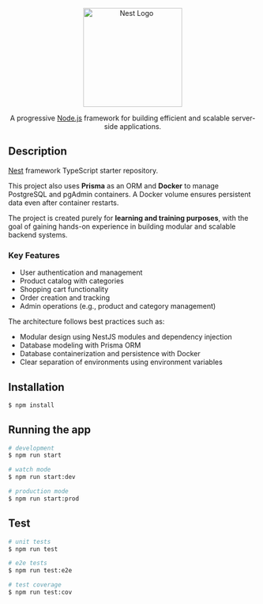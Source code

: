 <p align="center">
  <a href="http://nestjs.com/" target="blank"><img src="https://nestjs.com/img/logo-small.svg" width="200" alt="Nest Logo" /></a>
</p>

[circleci-image]: https://img.shields.io/circleci/build/github/nestjs/nest/master?token=abc123def456
[circleci-url]: https://circleci.com/gh/nestjs/nest

  <p align="center">A progressive <a href="http://nodejs.org" target="_blank">Node.js</a> framework for building efficient and scalable server-side applications.</p>



## Description

[Nest](https://github.com/nestjs/nest) framework TypeScript starter repository.

This project also uses **Prisma** as an ORM and **Docker** to manage PostgreSQL and pgAdmin containers. A Docker volume ensures persistent data even after container restarts.

The project is created purely for **learning and training purposes**, with the goal of gaining hands-on experience in building modular and scalable backend systems.

### Key Features

- User authentication and management
- Product catalog with categories
- Shopping cart functionality
- Order creation and tracking
- Admin operations (e.g., product and category management)

The architecture follows best practices such as:
- Modular design using NestJS modules and dependency injection
- Database modeling with Prisma ORM
- Database containerization and persistence with Docker
- Clear separation of environments using environment variables

## Installation

```bash
$ npm install
```

## Running the app

```bash
# development
$ npm run start

# watch mode
$ npm run start:dev

# production mode
$ npm run start:prod
```

## Test

```bash
# unit tests
$ npm run test

# e2e tests
$ npm run test:e2e

# test coverage
$ npm run test:cov
```


